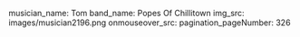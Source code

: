 musician_name: Tom
band_name: Popes Of Chillitown
img_src: images/musician2196.png
onmouseover_src: 
pagination_pageNumber: 326